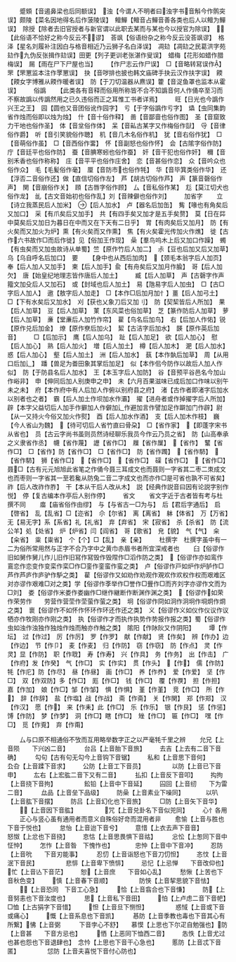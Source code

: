 <!-- { "loadSidebar": true } -->
　　蹙頞【音遏鼻梁也后同额误】　浊【今谓人不明者曰浊字书音斛今作鹘突误】颇陵【菜名因地得名后作菠陵误】　鳣鱓【鳣音占鱓音善各类也后人以鳣为鱓误】　除授【除者去旧官授者与新官谓以此职去某而与某也今以授官为除误】　【此俗语不恰好之称今反云不谬】　荅飒【俗语纷杂之称今反云没荅飒谬】　格泽【星名刘履补注因白与格音相近乃云狮子名白泽误】　凋攰【凋攰之民葛洪字苑攰作九伪反张揖作攰误】田更【列子更训老张湛作叟误】　蜡梅【花形如蜡作腊梅误】　屚【雨在尸下尸屋也当】
　　【作尸志云作尸误】　□【音略转冩误作】　罘【罘罳监本注作罦罳误】　抉【音哕排也披也韩文庙碑手抉云汉作扶字误】　餪【餪女字博雅从餪作暖者误】　防【于刀切温器从麃误】籗【音浞鱼罩也监本从霍误】
　　俗譌
　　【此类各有音释而俗用所称皆不合不知譌音何人作俑卒至习而不察故譌以传譌然用之已久违俗而正之耳惟工书者详焉】
　　旺【日光也今譌作兴王之王】　园【圆也又音团俗讹作园字】　亏【于字俗譌作亏字】　爞【虫同集韵省作烛而俗即以烛为烛】　什【音十俗作释】　啚【音鄙啬也俗作图】　圣【音窟致力干地也俗作圣】　体【音坌俗作体】　呆【音畆古某字又作梅俗作獃】　寽【音律俗作爵】　听【音引笑貌俗作聴】　机【音几木名俗作机】　犹【音右俗作犹】　□【音萌俗作虽】　□【音西俗作畱】　怀【音副怒也俗作怀】　会【古隂字俗作防】　庁【音廷平也俗作防】　蚕【音腆寒蚓也俗作蚕】　奸【音干犯也俗作奸】　穪【音别禾香也俗作称称】　庄【音平平也俗作庄舍】　恋【音甚俗作恋】　众【音吟众也俗作众】　毛【毛髪俗作毫】　厘【音防市也俗作牦】　华【音毕箕类俗作华】　还【浮否二音俗作还】做【直信切俗作左】　芦【胡古切俗作芦】　声【篆音磬俗作声】　関【音崩俗作关】　頋【古唇字俗作顾】　厶【音私俗作某】　尨【莫江切犬也俗作龙】　乨【古文音始初也俗作乱】刘【音辣僻也俗作刘】
　　加省字
　　立【诗立我蒸民后人加米】　【后人加水】　卢【器名后加缶】　觜【喙也有角矣后又加口】　采【有爪矣后又加手】　共【有四手矣又加才是五手矣赘】　莫【日在茻中莫矣后又加日为暮日在中而又在下天有二日乎】　胃【有肉矣后又加月】　防【有火矣而又加火为炉】熏【有火矣而又作熏】　焦【有火矣霍光传加火作燋】　徙【古作六书故作□而后作徙】见【俗加王作现】　喿【羣鸟呜木上后又加口作躁】　蠋【有虫矣而又加虫故诗从单蜀】竺【原作竹后人加二】　尗【豆也后加又后又加草】　乌【乌自呼名后加口】　要
　　【身中也从西后加肉】　【颈毛本翁字后人加页】　奉【后人加人又加手】　柬【后人加手】兪【有舟矣后又加月作腧】　哥【后人加欠】　唐【始皇纪地理志皆作唐后人加土】
　　臧【后人加草】　声【古磬字作声籀文加殳后人又加石】　或【封域也后人加土】　易【虺易字后人加虫】　□【古□字后人加人】　遨【敖字后人加走】　□【本作□后加月加忄】畺【后人加弓土】　□【下有水矣后又加水】　刈【获也乂象刀后又加刂】　防【契栔皆后人所加】　果【后人加草】　豆【后人加草】　菄【东风菜也俗加草】　芝【篆作防后人加草】　萝【后人加草】　亷【堂亷后人加竹作帘】　雚【鸟名后加鸟】　右【后加人作佑】锐【原作兑后加金】　燎【原作尞后加火】　絜【古洁字后加水】　韺【原作英后加音】
　　□【后加示】　鹰【后人加乌】　趾【后人加足】　欲【后人加心】　慰【后人加心】　熟【后人加火】　増【后人加土】　樽【后人加木】　淝【后人加水】　惑【后人加心】　壑【后人加土】　洲【后人加水】　蓺【本作埶后加草】　周【从用口后加辶】　蹯【兽足为畨田象其掌后加足】　似【本作佀今防作以故后人加人作似】　防【于防县名后人加水】　王【本玉字后人加防】　谷【音预平谷邑名今加山作峪非】　申【伸同后加人别庚申之申】　未【六月百果滋味已成后加口作味以别午未之未】　府【本作府中有人后加人作俯以别府县之府】　渚【古作者即渚字后加水以别者也之者】　霸【后人加土作坝加水作灞】　擢【进舟者或作掉擢字后人所加】　辟【本字父益切后人加手作擗加人作僻加辶作避加言作譬加足作躃加门作辟】尉【从又持火今俗又加火作熨】　酉【后人加水作酒】　支【后人加木作枝】　巍【今人省山为魏】　【待可切后人省竹直曰骨朶】　□【省作家】　【即蓬字宋书从省也】　员【古云字尚书虽则员然诗经聊乐我员今作云乃员之省】　防【山高奉承之义隶省作丞】　幭【省作蔑】　讈【省作□】　屧【省作屟】　【省作】　鼜【省作□】　□【省作】防【省作□】　□【省作□】　防【省作躅】　【省作馷】　【省作馷】　狮【省作□】　【省作□】　【省作□】　磲【省作□】　【省作□】　聂□【古有元元旭旭此省笔之作俑今聂三耳成文也而聂则一字省其二枣二朿成文也而枣则一字省其一至若毚从防兔二音二字成文也而亦作□是可省也孰不可省矣】　祚【后人改祚作胙】　干【本从干后人改从木】　説【经典作説音曰因有论説字别作悦】　停【复古编本作亭后人别作停】
　　省文
　　省文字近于古者皆有考与杜撰不同
　　庿【庙省俗作由缪】　与【与省古一□为与】　后【君后字通后】　启【啓省】　乱【乱省】□【迩省】　尒【尔省】　离【离省】　躰【体省】　万【万省】　无【易无字】系【系省】礼【礼省】　弃【弃省】　宋【寂省】　杀【杀省】　防【流　公羊】処【处省】　炉【炉省】闫【阎省】　哥【歌省】　皃【貌】　气【气】　籴【籴省】　粜【粜省】　个【个】□【乱】　亲【亲】
　　杜撰字　杜撰字虽中有一二为俗所常用然与正字不合乃字中之黄巾赤眉书者所宜深戒者也
　　臼【俗谬作旧如舅作舅儿作儿旧作旧冩作冩毁作毁陧作□滔作防之类】　【俗谬作亦如鸾作鵉恋作恋变作变栾作栾□作□銮作銮蛮作蛮之类】　卢【俗谬作戸如炉作炉胪作□芦作芦庐作庐驴作馿之类】　雚【俗谬作又如劝作劝观作覌欢作欢权作权而艰难区对亦谬作艰难□对之类】学【俗谬作斈举作□誉作□舋作□而齐刘字亦谬作文而为□刘】　娄【俗谬作米娄作娄幽作□继作継断作断渊作渊之类】　【俗谬作如荣作荣劳作　　劳营作营茔作茔萤作萤之类】　坰【俗谬作冏如泂作泂坰作埛炯作烱之类】　褱【俗谬作不如怀作怀环作环还作还之类】　义【俗谬作义如仪作仪议作议牺亦作牧刚亦作刚之类】　执【俗谬作才而执作执势作势报作报之类】蜀【俗谬作虫如浊作浊独作独烛作烛而触亦作触之类】　隂阳【作阥阦又作阴阳】
　　墰【作坛】　过【作过】　厉【作厉】　罗【作罗】　献【作献】　贤【作矣】　辨【作办】边【作边】　节【作卩】　麦【作麦】　归【作防】　窃【作窃】　防【作点】　灵【作灵】显【作防】　职【作聀】　寿【作寿】　兴【作具】　务【作务】　出【作击】　广【作府】发【作癸】　气【作□】　实【作实】　贯【作头】　【作】　儒【作防】　牦【作庀】防【作尽】　昼【作昼】　画【作□】　养【作奍】　爱【作爱】　坚【作□】　双【作双防】多【作□】　厖【作□】　钱【作□】　覆【作覄】　担【作担】　嘉【作加】　娘【作□】邹【作邹】　惧【作惧】　堇【作堇】　竞【作□】　所【作】　辞【作辞】　盐【作塩】战【作战】　斋【作斋】　关【作関】　郑【作郑】　汉【作汉】　愿【作】　来【作耒】此【作□】　乐【作乐】　银【作艮】　惩【作惩】　馎【作防】　梦【作梦】　洞【作□】瞎【作□】　矬【作□】　匾【作□】　嘿【作□】　觅【作覔】　弃【作甭】

　　厶与口原不相通俗不攷而互用略举数字正之以严毫牦千里之辨
　　允兄【上音陨　　下兴凶二音】　　　台吕【上音胎下音旅】
　　去吉【上去有二音下音确】　　　勾句【古有句无勾今上音钩下音锯】
　　私和【上音思下音何】　　　　　厹叴【上音蹂下音求】
　　公防【上音工下音员】　　　　　以防【上音已下音申】
　　厷右【上宏肱二音下又有二音】　　　払扣【上音反下音叩】
　　抅拘【上音挠下音拘】　　　　　鈆铅【上音中下音延】
　　囜回【上音纫　　下为雷二音】　　　厽品【上音垒下品级】
　　防喿【上音素业下噪同】　　　　以叭【上音肱下音摆】
　　防吕【上音幻化也下音旅】　　　□防【上音矢下音华】
　　【上音因下音肱】　　　　　咒【上音兑卦名下音似兕同】
　　心忄各用
　　正心与竖心虽有通用者而意义自殊俗好竒而混用者非
　　愈愉【上音与胜也下音于悦也】　　　怠怡【上音迨下音兮】
　　意惜【上衣去声下音音】　　　　怒怓【上忿也下音挠】
　　怘怙【上音思畏惧下音祜】　　　忩忪【上怱同下音中怔忡】
　　怎怍【上音昝　下愧怍也】　　　　忠忡【上音中下音冲】
　　忍防【上音吮　　下音刃能事】　　　忍忉【上音诣怒也下音刀忉怛】
　　忞忟【上音泯下音民】　　　　　悲悱【上音卑下愤悱】
　　忌忋【上忌惮　　下音改仰也】　　　忙【上音亾下音茫】
　　恕【上音庶　　下音如心乱】　　　愁愀【上苦也下音秋色变】
　　慎【上音春下音顺】　　　　　防悏【上音挈思貌下音怯】
　　【上音恐同　下音工心急】　　　恰【上音翕合也下音慊】
　　防【上音努恚也下音汝度也】　　　思【上音私下音田】
　　怕【上卢虑二音下音帊】　　　□恤【上古狷字下音惜】
　　怛【上音旦下恻怛】　　　　　惑惐【上音或下音或痛心】
　　慨【上音系息也下音凯】　　　惎防【上音季教也毒也下音其心有所繋】怫【上音弼　　　下音孛心不舒】　　慕慔【上思也下尔疋自勉强也】防【上音甚　　下音方忌也】　　　恓【上恶同下恤西二音】
　　怣怢【上音尤过也甚也怨也下音退肆也】　念忴【上思也下音干心急也】
　　慝防【上音忒下音匿】　　　　　怤防【上音夫喜悦下音付心防也】
